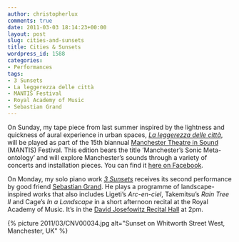 ```yaml
---
author: christopherlux
comments: true
date: 2011-03-03 18:14:23+00:00
layout: post
slug: cities-and-sunsets
title: Cities & Sunsets
wordpress_id: 1588
categories:
- Performances
tags:
- 3 Sunsets
- La leggerezza delle città
- MANTIS Festival
- Royal Academy of Music
- Sebastian Grand
---
```


On Sunday, my tape piece from last summer inspired by the lightness and quickness of aural experience in urban spaces, [_La leggerezza delle città_](http://www.chrisswithinbank.net/2010/08/la-leggerezza-delle-citta/), will be played as part of the 15th biannual [Manchester Theatre in Sound](http://www.mantisfestival.com/) (MANTIS) Festival. This edition bears the title ‘Manchester’s Sonic Meta-ontology’ and will explore Manchester’s sounds through a variety of concerts and installation pieces. You can find it [here on Facebook](http://www.facebook.com/event.php?eid=107309719349647).

On Monday, my solo piano work [_3 Sunsets_](../2008/11/3-sunsets-2/) receives its second performance by good friend [Sebastian Grand](http://www.sebastiangrand.com/). He plays a programme of landscape-inspired works that also includes Ligeti’s _Arc-en-ciel_, Takemitsu’s _Rain Tree II_ and Cage’s _In a Landscape_ in a short afternoon recital at the Royal Academy of Music. It’s in the [David Josefowitz Recital Hall](http://bit.ly/fUmBB1) at 2pm.

{% picture 2011/03/CNV00034.jpg alt="Sunset on Whitworth Street West, Manchester, UK" %}
